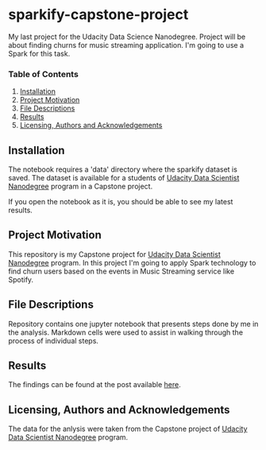 # sparkify-capstone-project
My last project for the Udacity Data Science Nanodegree. Project will be about finding churns for music streaming application. I'm going to use a Spark for this task.

### Table of Contents

1. [Installation](#installation)
2. [Project Motivation](#motivation)
3. [File Descriptions](#files)
4. [Results](#results)
5. [Licensing, Authors and Acknowledgements](#licensing)

## Installation <a name="installation"></a>

The notebook requires a 'data' directory where the sparkify dataset is saved. The dataset is available for a students of [Udacity Data Scientist Nanodegree](https://www.udacity.com/course/data-scientist-nanodegree--nd025) program in a Capstone project.

If you open the notebook as it is, you should be able to see my latest results.

## Project Motivation <a name="motivation"></a>

This repository is my Capstone project for [Udacity Data Scientist Nanodegree](https://www.udacity.com/course/data-scientist-nanodegree--nd025)  program. In this project I'm going to apply Spark technology to find churn users based on the events in Music Streaming service like Spotify.

## File Descriptions <a name="files"></a>

Repository contains one jupyter notebook that presents steps done by me in the analysis. Markdown cells were used to assist in walking through the process of individual steps.

## Results <a name="results"></a>

The findings can be found at the post available [here](https://medium.com/@danpeczek/how-to-predict-when-our-users-are-going-to-churn-8e6756ecc22e).

## Licensing, Authors and Acknowledgements <a name="licensing"></a>

The data for the anlysis were taken from the Capstone project of [Udacity Data Scientist Nanodegree](https://www.udacity.com/course/data-scientist-nanodegree--nd025) program.